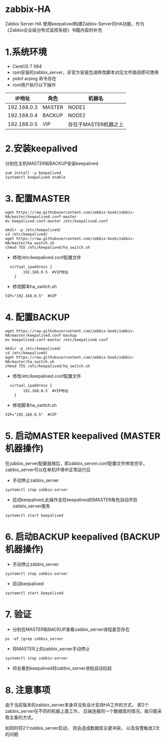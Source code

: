 # zabbix-HA
Zabbix Server HA 使用keepalived构建Zabbix-Server的HA功能，作为《Zabbix企业级分布式监控系统》书籍内容的补充

# 1.系统环境
- CentOS 7 X64   
- rpm安装的zabbix_server，非官方安装包请修改脚本对应文件路径即可使用 
- pidof  arping 命令存在 
- root用户执行以下操作

IP地址|角色|机器名
-|-|-
192.168.0.3|  MASTER|  NODE1
192.168.0.4|  BACKUP|  NODE2
192.168.0.5 | VIP| 存在于MASTER机器之上

# 2.安装keepalived
分别在主机MASTER和BACKUP安装keepalived
```
yum install -y keepalived
systemctl keepalived enable
```

#  3. 配置MASTER
```
wget https://raw.githubusercontent.com/zabbix-book/zabbix-HA/master/keepalived.conf-master
mv keepalived.conf-master /etc/keepalived.conf

mkdir -p /etc/keepalived/
cd /etc/keepalived/
wget https://raw.githubusercontent.com/zabbix-book/zabbix-HA/master/ha_switch.sh
chmod 755 /etc/keepalived/ha_switch.sh
```
- 修改/etc/keepalived.conf配置文件 
```
  virtual_ipaddress {
        192.168.0.5  #VIP地址
    }
```
- 修改脚本ha_switch.sh
```
VIP="192.168.0.5"  #VIP
```

#  4. 配置BACKUP
```
wget https://raw.githubusercontent.com/zabbix-book/zabbix-HA/master/keepalived.conf-backup
mv keepalived.conf-master /etc/keepalived.conf

mkdir -p /etc/keepalived/
cd /etc/keepalived/
wget https://raw.githubusercontent.com/zabbix-book/zabbix-HA/master/ha_switch.sh
chmod 755 /etc/keepalived/ha_switch.sh
```
- 修改/etc/keepalived.conf配置文件
```
  virtual_ipaddress {
        192.168.0.5  #VIP地址
    }
```

- 修改脚本ha_switch.sh
```
VIP="192.168.0.5"  #VIP
```

#  5. 启动MASTER keepalived (MASTER机器操作)
在zabbix_server配置就绪后，即zabbix_server.conf配置文件修改完毕，zabbix_server可以在单机环境中正常运行后

- 手动停止zabbix_server
```
systemctl stop zabbix-server
```
- 启动keepalived,此操作会在keepalived的MASTER角色自动开启zabbix_server服务
```
systemctl start keepalived
```

#  6. 启动BACKUP  keepalived  (BACKUP机器操作)
- 手动停止zabbix_server
```
systemctl stop zabbix-server
```
- 启动keepalived
```
systemctl start keepalived
```

# 7. 验证
- 分别在MASTER和BACKUP查看zabbix_server进程是否存在
```
ps -ef |grep zabbix_server
```

- 将MASTER上的zabbix_server手动停止
```
systemctl stop zabbix-server
```
- 将会看到keepalived将zabbix_server进程自动拉起


# 8. 注意事项
由于当前版本的zabbix_server本身并没有设计支持HA工作的方式，
即2个zabbix_server在不同的机器上面工作，
后端连接同一个数据库的情况，故只能采取主备的方式。

如同时将2个zabbix_server启动，
则会造成数据库主键冲突，
以及告警触发2次的问题